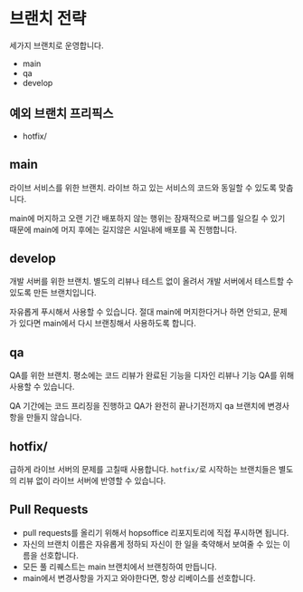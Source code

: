 # 브랜치 전략

세가지 브랜치로 운영합니다.

- main
- qa
- develop

## 예외 브랜치 프리픽스

- hotfix/


## main

라이브 서비스를 위한 브랜치.  라이브 하고 있는 서비스의 코드와 동일할 수
있도록 맞춥니다.

main에 머지하고 오랜 기간 배포하지 않는 행위는 잠재적으로 버그를 일으킬 수
있기 때문에 main에 머지 후에는 길지않은 시일내에 배포를 꼭 진행합니다.

## develop

개발 서버를 위한 브랜치. 별도의 리뷰나 테스트 없이 올려서 개발 서버에서
테스트할 수 있도록 만든 브랜치입니다.

자유롭게 푸시해서 사용할 수 있습니다. 절대 main에 머지한다거나 하면 안되고,
문제가 있다면 main에서 다시 브랜칭해서 사용하도록 합니다.

## qa

QA를 위한 브랜치. 평소에는 코드 리뷰가 완료된 기능을 디자인 리뷰나 기능 QA를
위해 사용할 수 있습니다.

QA 기간에는 코드 프리징을 진행하고 QA가 완전히 끝나기전까지 qa 브랜치에
변경사항을 만들지 않습니다.


## hotfix/

급하게 라이브 서버의 문제를 고칠때 사용합니다. `hotfix/`로 시작하는
브랜치들은 별도의 리뷰 없이 라이브 서버에 반영할 수 있습니다.

## Pull Requests

- pull requests를 올리기 위해서 hopsoffice 리포지토리에 직접 푸시하면 됩니다.
- 자신의 브랜치 이름은 자유롭게 정하되 자신이 한 일을 축약해서 보여줄 수 있는
  이름을 선호합니다.
- 모든 풀 리퀘스트는 main 브랜치에서 브랜칭하여 만듭니다.
- main에서 변경사항을 가지고 와야한다면, 항상 리베이스를 선호합니다.
